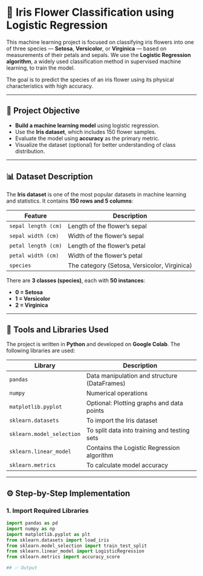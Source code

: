 # 🌸 Iris Flower Classification using Logistic Regression

This machine learning project is focused on classifying iris flowers into one of three species — **Setosa**, **Versicolor**, or **Virginica** — based on measurements of their petals and sepals. We use the **Logistic Regression algorithm**, a widely used classification method in supervised machine learning, to train the model.

The goal is to predict the species of an iris flower using its physical characteristics with high accuracy.

---

## 📌 Project Objective

- **Build a machine learning model** using logistic regression.
- Use the **Iris dataset**, which includes 150 flower samples.
- Evaluate the model using **accuracy** as the primary metric.
- Visualize the dataset (optional) for better understanding of class distribution.

---

## 📊 Dataset Description

The **Iris dataset** is one of the most popular datasets in machine learning and statistics. It contains **150 rows and 5 columns**:

| Feature | Description |
|--------|-------------|
| `sepal length (cm)` | Length of the flower’s sepal |
| `sepal width (cm)`  | Width of the flower’s sepal |
| `petal length (cm)` | Length of the flower’s petal |
| `petal width (cm)`  | Width of the flower’s petal |
| `species`           | The category (Setosa, Versicolor, Virginica) |

There are **3 classes (species)**, each with **50 instances**:
- **0 = Setosa**
- **1 = Versicolor**
- **2 = Virginica**

---

## 🧰 Tools and Libraries Used

The project is written in **Python** and developed on **Google Colab**. The following libraries are used:

| Library | Description |
|--------|-------------|
| `pandas` | Data manipulation and structure (DataFrames) |
| `numpy` | Numerical operations |
| `matplotlib.pyplot` | Optional: Plotting graphs and data points |
| `sklearn.datasets` | To import the Iris dataset |
| `sklearn.model_selection` | To split data into training and testing sets |
| `sklearn.linear_model` | Contains the Logistic Regression algorithm |
| `sklearn.metrics` | To calculate model accuracy |

---

## ⚙️ Step-by-Step Implementation

### 1. **Import Required Libraries**

```python
import pandas as pd
import numpy as np
import matplotlib.pyplot as plt
from sklearn.datasets import load_iris
from sklearn.model_selection import train_test_split
from sklearn.linear_model import LogisticRegression
from sklearn.metrics import accuracy_score

## ✅ Output



